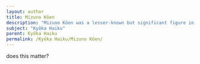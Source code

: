 ```yaml
---
layout: author
title: Mizuno Kōen
description: "Mizuno Kōen was a lesser-known but significant figure in the Kyōka movement, recognized for his playful and vivid use of language in depicting nature. His works often challenged traditional forms, incorporating humor within his nature-themed poetry."
subject: "Kyōka Haiku"
parent: Kyōka Haiku
permalink: /Kyōka Haiku/Mizuno Kōen/
---
```


does this matter?
